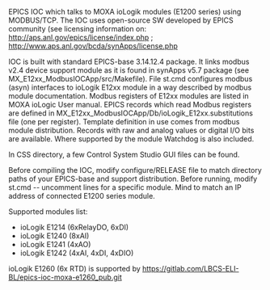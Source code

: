 EPICS IOC which talks to MOXA ioLogik modules (E1200 series) using MODBUS/TCP. The IOC uses open-source SW developed by EPICS community (see licensing information on: http://aps.anl.gov/epics/license/index.php ; http://www.aps.anl.gov/bcda/synApps/license.php

IOC is built with standard EPICS-base 3.14.12.4 package. It links modbus v2.4 device support module as it is found in synApps v5.7 package (see MX_E12xx_ModbusIOCApp/src/Makefile).
File st.cmd configures modbus (asyn) interfaces to ioLogik E12xx module in a way described by modbus module documentation. Modbus registers of E12xx modules are listed in MOXA ioLogic User manual.
EPICS records which read Modbus registers are defined in MX_E12xx_ModbusIOCApp/Db/ioLogik_E12xx.substitutions file (one per register). Template definition in use comes from modbus module distribution.
Records with raw and analog values or digital I/O bits are available. Where supported by the module Watchdog is also included.

In CSS directory, a few Control System Studio GUI files can be found. 

Before compiling the IOC, modify configure/RELEASE file to match directory paths of your EPICS-base and support distribution.
Before running, modify st.cmd -- uncomment lines for a specific module. Mind to match an IP address of connected E1200 series module.

Supported modules list:
  * ioLogik E1214 (6xRelayDO, 6xDI)
  * ioLogik E1240 (8xAI)
  * ioLogik E1241 (4xAO)
  * ioLogik E1242 (4xAI, 4xDI, 4xDIO)

ioLogik E1260 (6x RTD) is supported by https://gitlab.com/LBCS-ELI-BL/epics-ioc-moxa-e1260_pub.git

